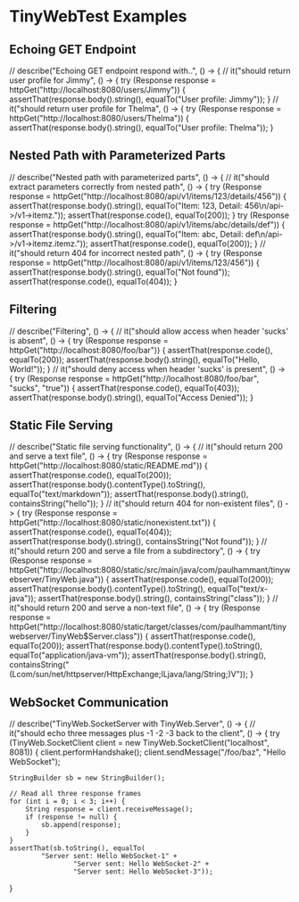 # TinyWebTest Examples

## Echoing GET Endpoint
// describe("Echoing GET endpoint respond with..", () -> {
//     it("should return user profile for Jimmy", () -> {
try (Response response = httpGet("http://localhost:8080/users/Jimmy")) {
    assertThat(response.body().string(), equalTo("User profile: Jimmy"));
}
//     it("should return user profile for Thelma", () -> {
try (Response response = httpGet("http://localhost:8080/users/Thelma")) {
    assertThat(response.body().string(), equalTo("User profile: Thelma"));
}

## Nested Path with Parameterized Parts
// describe("Nested path with parameterized parts", () -> {
//     it("should extract parameters correctly from nested path", () -> {
try (Response response = httpGet("http://localhost:8080/api/v1/items/123/details/456")) {
    assertThat(response.body().string(), equalTo("Item: 123, Detail: 456\n/api->/v1->itemz."));
    assertThat(response.code(), equalTo(200));
}
try (Response response = httpGet("http://localhost:8080/api/v1/items/abc/details/def")) {
    assertThat(response.body().string(), equalTo("Item: abc, Detail: def\n/api->/v1->itemz.itemz."));
    assertThat(response.code(), equalTo(200));
}
//     it("should return 404 for incorrect nested path", () -> {
try (Response response = httpGet("http://localhost:8080/api/v1/items/123/456")) {
    assertThat(response.body().string(), equalTo("Not found"));
    assertThat(response.code(), equalTo(404));
}

## Filtering
// describe("Filtering", () -> {
//     it("should allow access when header 'sucks' is absent", () -> {
try (Response response = httpGet("http://localhost:8080/foo/bar")) {
    assertThat(response.code(), equalTo(200));
    assertThat(response.body().string(), equalTo("Hello, World!"));
}
//     it("should deny access when header 'sucks' is present", () -> {
try (Response response = httpGet("http://localhost:8080/foo/bar", "sucks", "true")) {
    assertThat(response.code(), equalTo(403));
    assertThat(response.body().string(), equalTo("Access Denied"));
}

## Static File Serving
// describe("Static file serving functionality", () -> {
//     it("should return 200 and serve a text file", () -> {
try (Response response = httpGet("http://localhost:8080/static/README.md")) {
    assertThat(response.code(), equalTo(200));
    assertThat(response.body().contentType().toString(), equalTo("text/markdown"));
    assertThat(response.body().string(), containsString("hello"));
}
//     it("should return 404 for non-existent files", () -> {
try (Response response = httpGet("http://localhost:8080/static/nonexistent.txt")) {
    assertThat(response.code(), equalTo(404));
    assertThat(response.body().string(), containsString("Not found"));
}
//     it("should return 200 and serve a file from a subdirectory", () -> {
try (Response response = httpGet("http://localhost:8080/static/src/main/java/com/paulhammant/tinywebserver/TinyWeb.java")) {
    assertThat(response.code(), equalTo(200));
    assertThat(response.body().contentType().toString(), equalTo("text/x-java"));
    assertThat(response.body().string(), containsString("class"));
}
//     it("should return 200 and serve a non-text file", () -> {
try (Response response = httpGet("http://localhost:8080/static/target/classes/com/paulhammant/tinywebserver/TinyWeb$Server.class")) {
    assertThat(response.code(), equalTo(200));
    assertThat(response.body().contentType().toString(), equalTo("application/java-vm"));
    assertThat(response.body().string(), containsString("(Lcom/sun/net/httpserver/HttpExchange;ILjava/lang/String;)V"));
}

## WebSocket Communication
// describe("TinyWeb.SocketServer with TinyWeb.Server", () -> {
//     it("should echo three messages plus -1 -2 -3 back to the client", () -> {
try (TinyWeb.SocketClient client = new TinyWeb.SocketClient("localhost", 8081)) {
    client.performHandshake();
    client.sendMessage("/foo/baz", "Hello WebSocket");

    StringBuilder sb = new StringBuilder();

    // Read all three response frames
    for (int i = 0; i < 3; i++) {
        String response = client.receiveMessage();
        if (response != null) {
            sb.append(response);
        }
    }
    assertThat(sb.toString(), equalTo(
            "Server sent: Hello WebSocket-1" +
                    "Server sent: Hello WebSocket-2" +
                    "Server sent: Hello WebSocket-3"));
}
